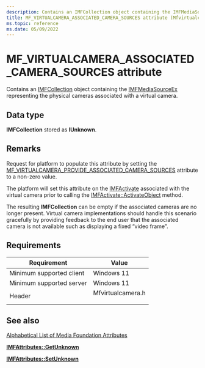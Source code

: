 ```yaml
---
description: Contains an IMFCollection object containing the IMFMediaSourceEx representing the physical cameras associated with a virtual camera.
title: MF_VIRTUALCAMERA_ASSOCIATED_CAMERA_SOURCES attribute (Mfvirtualcamera.h)
ms.topic: reference
ms.date: 05/09/2022
---
```


# MF\_VIRTUALCAMERA\_ASSOCIATED\_CAMERA\_SOURCES attribute

Contains an [IMFCollection](/windows/win32/api/mfobjects/nn-mfobjects-imfcollection) object containing the [IMFMediaSourceEx](/windows/win32/api/mfidl/nn-mfidl-imfmediasourceex) representing the physical cameras associated with a virtual camera. 


## Data type

**IMFCollection** stored as **IUnknown**.

## Remarks

Request for platform to populate this attribute by setting the [MF_VIRTUALCAMERA_PROVIDE_ASSOCIATED_CAMERA_SOURCES](mf-virtualcamera-provide-associated-camera-sources.md) attribute to a non-zero value.

The platform will set this attribute on the [IMFActivate](/windows/win32/api/mfobjects/nn-mfobjects-imfactivate) associated with the virtual camera prior to calling the [IMFActivate::ActivateObject](/windows/win32/api/mfobjects/nf-mfobjects-imfactivate-activateobject) method.

The resulting **IMFCollection** can be empty if the associated cameras are no longer present. Virtual camera implementations should handle this scenario gracefully by providing feedback to the end user that the associated camera is not available such as displaying a fixed “video frame".



## Requirements



| Requirement | Value |
|-------------------------------------|------------------------------------------------------------------------------------|
| Minimum supported client<br/> | Windows 11<br/>                          |
| Minimum supported server<br/> | Windows 11<br/>                      |
| Header<br/>                   | <dl> <dt>Mfvirtualcamera.h</dt> </dl> |



## See also

<dl> <dt>

[Alphabetical List of Media Foundation Attributes](alphabetical-list-of-media-foundation-attributes.md)
</dt> <dt>

[**IMFAttributes::GetUnknown**](/windows/win32/api/mfobjects/nf-mfobjects-imfattributes-getunknown)
</dt> <dt>

[**IMFAttributes::SetUnknown**](/windows/win32/api/mfobjects/nf-mfobjects-imfattributes-setunknown)
</dt> 
</dl>
 




